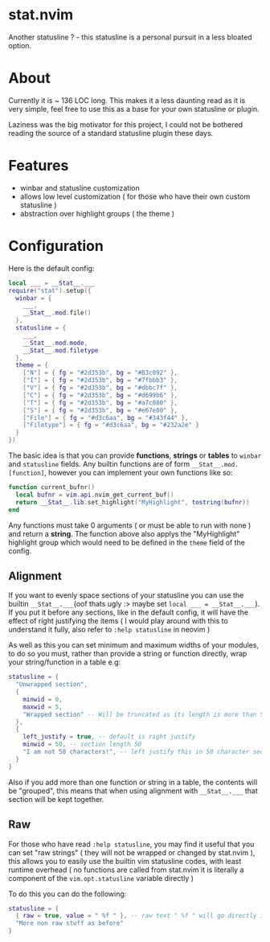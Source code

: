 # stat.nvim
Another statusline ? - this statusline is a personal pursuit in a less bloated
option.

# About
Currently it is ~ 136 LOC long. This makes it a less daunting read as it is
very simple, feel free to use this as a base for your own statusline or plugin.

Laziness was the big motivator for this project, I could not be bothered
reading the source of a standard statusline plugin these days.

# Features
- winbar and statusline customization
- allows low level customization ( for those who have their own custom statusline )
- abstraction over highlight groups ( the theme )

# Configuration
Here is the default config:
```lua
local ___ = __Stat__.___
require("stat").setup({
  winbar = {
    ___,
    __Stat__.mod.file()
  },
  statusline = {
    ___,
    __Stat__.mod.mode,
    __Stat__.mod.filetype
  },
  theme = {
    ["N"] = { fg = "#2d353b", bg = "#83c092" },
    ["I"] = { fg = "#2d353b", bg = "#7fbbb3" },
    ["V"] = { fg = "#2d353b", bg = "#dbbc7f" },
    ["C"] = { fg = "#2d353b", bg = "#d699b6" },
    ["T"] = { fg = "#2d353b", bg = "#a7c080" },
    ["S"] = { fg = "#2d353b", bg = "#e67e80" },
    ["File"] = { fg = "#d3c6aa", bg = "#343f44" },
    ["Filetype"] = { fg = "#d3c6aa", bg = "#232a2e" }
  }
})
```
The basic idea is that you can provide **functions**, **strings** or **tables**
to ``winbar`` and ``statusline`` fields. Any builtin functions are of form
``__Stat__.mod.[function]``, however you can implement your own functions like
so:
```lua
function current_bufnr()
  local bufnr = vim.api.nvim_get_current_buf()
  return __Stat__.lib.set_highlight("MyHighlight", tostring(bufnr))
end
```
Any functions must take 0 arguments ( or must be able to run with none ) and
return a **string**. The function above also
applys the "MyHighlight" highlight group which would need to be defined in the
``theme`` field of the config.

## Alignment
If you want to evenly space sections of your statusline you can use the
builtin ``__Stat__.___``(oof thats ugly :> maybe set ``local ___ = __Stat__.___``).
If you put it before any sections, like in the default config, it will have the
effect of right justifying the items ( I would play around with this to understand
it fully, also refer to ``:help statusline`` in neovim )

As well as this you can set minimum and maximum widths of your modules, to do
so you must, rather than provide a string or function directly, wrap your
string/function in a table e.g:

```lua
statusline = {
  "Unwrapped section",
  {
    minwid = 0,
    maxwid = 5,
    "Wrapped section" -- Will be truncated as its length is more than 5
  },
  {
    left_justify = true, -- default is right justify
    minwid = 50, -- section length 50
    "I am not 50 characters!", -- left justify this in 50 character section
  }
}
```

Also if you add more than one function or string in a table, the contents will
be "grouped", this means that when using alignment with ``__Stat__.___`` that
section will be kept together.

## Raw
For those who have read ``:help statusline``, you may find it useful that you
can set "raw strings" ( they will not be wrapped or changed by stat.nvim ),
this allows you to easily use the builtin vim statusline codes, with least
runtime overhead ( no functions are called from stat.nvim it is literally a
component of the ``vim.opt.statusline`` variable directly )

To do this you can do the following:
```lua
statusline = {
  { raw = true, value = " %f " }, -- raw text " %f " will go directly in statusline
  "More non raw stuff as before"
}
```
